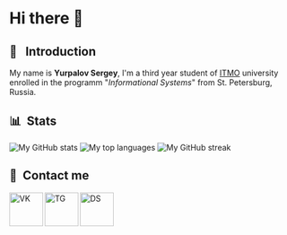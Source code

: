 # Hi there 👋

## 🤗 &nbsp; Introduction

My name is **Yurpalov Sergey**, I'm a third year student of [ITMO](https://en.itmo.ru/en/) university enrolled in the programm "_Informational Systems_" from St. Petersburg, Russia.

## 📊 &nbsp;Stats

![My GitHub stats](https://github-readme-stats.vercel.app/api?username=wilfordaf&show_icons=true&theme=dracula)
![My top languages](https://github-readme-stats.vercel.app/api/top-langs/?username=wilfordaf&layout=compact&count_private=true&langs_count=10&card_width=445&theme=dracula)
![My GitHub streak](https://github-readme-streak-stats.herokuapp.com/?user=wilfordaf&show_icons=true&theme=dracula)

## 📱&nbsp; Contact me

[<img align="left" alt="VK" width="60px" src="https://img.icons8.com/fluency/48/000000/vk-circled.png"/>][vk]
[<img align="left" alt="TG" width="60px" src="https://img.icons8.com/color/48/000000/telegram-app--v1.png"/>][tg]
[<img align="left" alt="DS" width="60px" src="https://img.icons8.com/fluency/48/000000/discord-new-logo.png"/>][ds]

[vk]: https://vk.com/wilfordaf
[tg]: https://t.me/wilfordaf
[ds]: https://discordapp.com/users/825760866124955679
